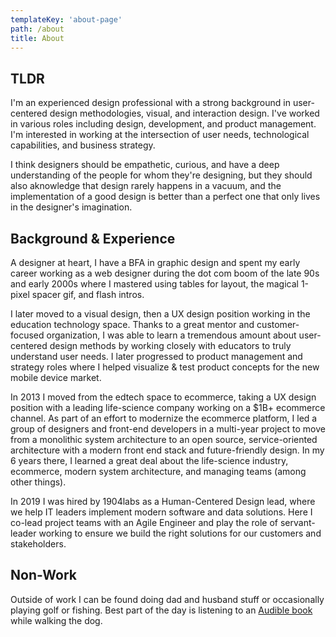 ```yaml
---
templateKey: 'about-page'
path: /about
title: About
---
```

## TLDR
I'm an experienced design professional with a strong background in user-centered design methodologies, visual, and interaction design. I've worked in various roles including design, development, and product management. I'm interested in working at the intersection of user needs, technological capabilities, and business strategy.   


I think designers should be empathetic, curious, and have a deep understanding of the people for whom they're designing, but they should also aknowledge that design rarely happens in a vacuum, and the implementation of a good design is better than a perfect one that only lives in the designer's imagination.

## Background & Experience
A designer at heart, I have a BFA in graphic design and spent my early career working as a web designer during the dot com boom of the late 90s and early 2000s where I mastered using tables for layout, the magical 1-pixel spacer gif, and flash intros. 

I later moved to a visual design, then a UX design position working in the education technology space. Thanks to a great mentor and customer-focused organization, I was able to learn a tremendous amount about user-centered design methods by working closely with educators to truly understand user needs. I later progressed to product management and strategy roles where I helped visualize & test product concepts for the new mobile device market.

In 2013 I moved from the edtech space to ecommerce, taking a UX design position with a leading life-science company working on a $1B+ ecommerce channel. As part of an effort to modernize the ecommerce platform, I led a group of designers and front-end developers in a multi-year project to move from a monolithic system architecture to an open source, service-oriented architecture with a modern front end stack and future-friendly design. In my 6 years there, I learned a great deal about the life-science industry, ecommerce, modern system architecture, and managing teams (among other things).

In 2019 I was hired by 1904labs as a Human-Centered Design lead, where we help IT leaders implement modern software and data solutions. Here I co-lead project teams with an Agile Engineer and play the role of servant-leader working to ensure we build the right solutions for our customers and stakeholders.

## Non-Work
Outside of work I can be found doing dad and husband stuff or occasionally playing golf or fishing. Best part of the day is listening to an [Audible book](https://book-next-gql.now.sh) while walking the dog.   


